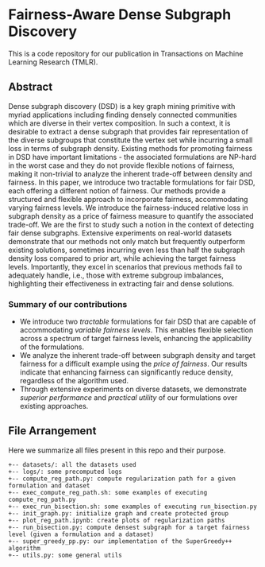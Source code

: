 # Fairness-Aware Dense Subgraph Discovery


This is a code repository for our publication in Transactions on Machine Learning Research (TMLR).

## Abstract
Dense subgraph discovery (DSD) is a key graph mining primitive with myriad applications including finding densely connected communities which are diverse in their vertex composition. In such a context, it is desirable to extract a dense subgraph that provides fair representation of the diverse subgroups that constitute the vertex set while incurring a small loss in terms of subgraph density. Existing methods for promoting fairness in DSD have important limitations - the associated formulations are NP-hard in the worst case and they do not provide flexible notions of fairness, making it non-trivial to analyze the inherent trade-off between density and fairness. In this paper, we introduce two tractable formulations for fair DSD, each offering a different notion of fairness. Our methods provide a structured and flexible approach to incorporate fairness, accommodating varying fairness levels. We introduce the fairness-induced relative loss in subgraph density as a price of fairness measure to quantify the associated trade-off. We are the first to study such a notion in the context of detecting fair dense subgraphs. Extensive experiments on real-world datasets demonstrate that our methods not only match but frequently outperform existing solutions, sometimes incurring even less than half the subgraph density loss compared to prior art, while achieving the target fairness levels. Importantly, they excel in scenarios that previous methods fail to adequately handle, i.e., those with extreme subgroup imbalances, highlighting their effectiveness in extracting fair and dense solutions.

### Summary of our contributions
- We introduce two *tractable* formulations for fair DSD that are capable of accommodating *variable fairness levels*. This enables flexible selection across a spectrum of target fairness levels, enhancing the applicability of the formulations.
- We analyze the inherent trade-off between subgraph density and target fairness for a difficult example using the *price of fairness*. Our results indicate that enhancing fairness can significantly reduce density, regardless of the algorithm used.
- Through extensive experiments on diverse datasets, we demonstrate *superior performance* and *practical utility* of our formulations over existing approaches. 

## File Arrangement

Here we summarize all files present in this repo and their purpose.
```
+-- datasets/: all the datasets used
+-- logs/: some precomputed logs
+-- compute_reg_path.py: compute regularization path for a given formulation and dataset
+-- exec_compute_reg_path.sh: some examples of executing compute_reg_path.py
+-- exec_run_bisection.sh: some examples of executing run_bisection.py
+-- init_graph.py: initialize graph and create protected group
+-- plot_reg_path.ipynb: create plots of regularization paths
+-- run_bisection.py: compute densest subgraph for a target fairness level (given a formulation and a dataset)
+-- super_greedy_pp.py: our implementation of the SuperGreedy++ algorithm
+-- utils.py: some general utils
```
